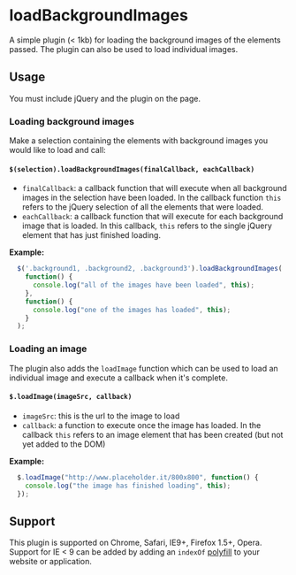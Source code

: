 # loadBackgroundImages

A simple plugin (< 1kb) for loading the background images of the elements passed.  The plugin can also be used to load individual images.

## Usage

You must include jQuery and the plugin on the page.  

### Loading background images

Make a selection containing the elements with background images you would like to load and call: 

#### `$(selection).loadBackgroundImages(finalCallback, eachCallback)`

  - `finalCallback`: a callback function that will execute when all background images in the selection have been loaded.  In the callback function `this` refers to the jQuery selection of all the elements that were loaded.
  - `eachCallback`: a callback function that will execute for each background image that is loaded. In this callback, `this` refers to the single jQuery element that has just finished loading.

**Example:**

```javascript
  $('.background1, .background2, .background3').loadBackgroundImages(
    function() {
      console.log("all of the images have been loaded", this);
    },
    function() {
      console.log("one of the images has loaded", this);
    }
  );
```

### Loading an image

The plugin also adds the `loadImage` function which can be used to load an individual image and execute a callback when it's complete.

#### `$.loadImage(imageSrc, callback)`

  - `imageSrc`: this is the url to the image to load
  - `callback`: a function to execute once the image has loaded. In the callback `this` refers to an image element that has been created (but not yet added to the DOM)

**Example:**

```javascript
  $.loadImage("http://www.placeholder.it/800x800", function() {
    console.log("the image has finished loading", this);
  });
```

## Support

This plugin is supported on Chrome, Safari, IE9+, Firefox 1.5+, Opera.  Support for IE < 9 can be added by adding an `indexOf` [polyfill](https://developer.mozilla.org/en/docs/Web/JavaScript/Reference/Global_Objects/Array/indexOf#Polyfill) to your website or application.
